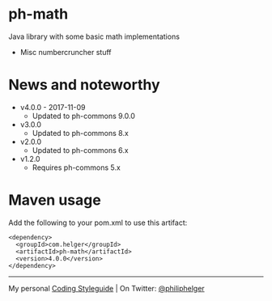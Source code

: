 # ph-math

Java library with some basic math implementations

  * Misc numbercruncher stuff
  
# News and noteworthy
* v4.0.0 - 2017-11-09
  * Updated to ph-commons 9.0.0
* v3.0.0 
  * Updated to ph-commons 8.x    
* v2.0.0 
  * Updated to ph-commons 6.x    
* v1.2.0 
  * Requires ph-commons 5.x    

# Maven usage
Add the following to your pom.xml to use this artifact:
```
<dependency>
  <groupId>com.helger</groupId>
  <artifactId>ph-math</artifactId>
  <version>4.0.0</version>
</dependency>
```

---

My personal [Coding Styleguide](https://github.com/phax/meta/blob/master/CodingStyleguide.md) |
On Twitter: <a href="https://twitter.com/philiphelger">@philiphelger</a>
